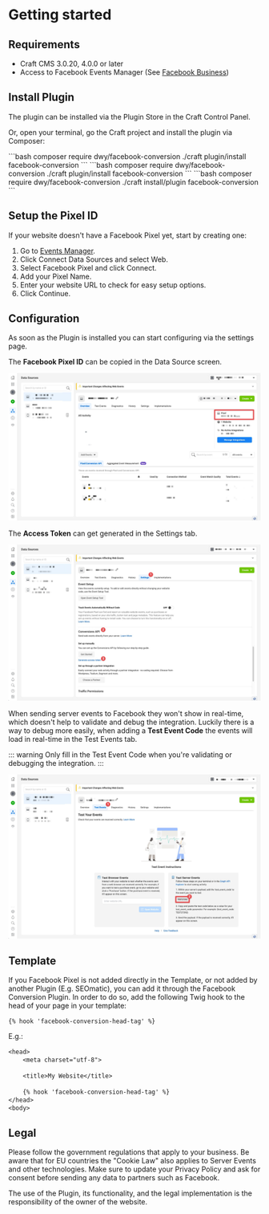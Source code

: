 # Getting started

## Requirements

- Craft CMS 3.0.20, 4.0.0 or later
- Access to Facebook Events Manager (See [Facebook Business](https://business.facebook.com/))


## Install Plugin

The plugin can be installed via the Plugin Store in the Craft Control Panel.

Or, open your terminal, go the Craft project and install the plugin via Composer:

<code-group>
<code-block title="Craft 4+">
```bash
composer require dwy/facebook-conversion
./craft plugin/install facebook-conversion
```
</code-block>

<code-block title="Craft 3.5+">
```bash
composer require dwy/facebook-conversion
./craft plugin/install facebook-conversion
```
</code-block>

<code-block title="Craft 3.0+">
```bash
composer require dwy/facebook-conversion
./craft install/plugin facebook-conversion
```
</code-block>
</code-group>


## Setup the Pixel ID

If your website doesn't have a Facebook Pixel yet, start by creating one:

1. Go to [Events Manager](https://facebook.com/events_manager).
2. Click Connect Data Sources and select Web.
3. Select Facebook Pixel and click Connect.
4. Add your Pixel Name.
5. Enter your website URL to check for easy setup options.
6. Click Continue.


## Configuration

As soon as the Plugin is installed you can start configuring via the settings page.

The **Facebook Pixel ID** can be copied in the Data Source screen.

![Screenshot](../assets/facebook-events-manager-pixel-id.jpg)

The **Access Token** can get generated in the Settings tab.

![Screenshot](../assets/facebook-events-manager-access-token.jpg)

When sending server events to Facebook they won't show in real-time, which doesn't help to validate and debug the integration. Luckily there is a way to debug more easily, when adding a **Test Event Code** the events will load in real-time in the Test Events tab.

::: warning
Only fill in the Test Event Code when you're validating or debugging the integration.
:::

![Screenshot](../assets/facebook-events-manager-test-code.jpg)


## Template

If you Facebook Pixel is not added directly in the Template, or not added by another Plugin (E.g. SEOmatic), you can add it through the Facebook Conversion Plugin. In order to do so, add the following Twig hook to the head of your page in your template:

```twig
{% hook 'facebook-conversion-head-tag' %}
```

E.g.:

```twig
<head>
    <meta charset="utf-8">

    <title>My Website</title>

    {% hook 'facebook-conversion-head-tag' %}
</head>
<body>
```

## Legal

Please follow the government regulations that apply to your business. Be aware that for EU countries the "Cookie Law" also applies to Server Events and other technologies. Make sure to update your Privacy Policy and ask for consent before sending any data to partners such as Facebook.

The use of the Plugin, its functionality, and the legal implementation is the responsibility of the owner of the website.
